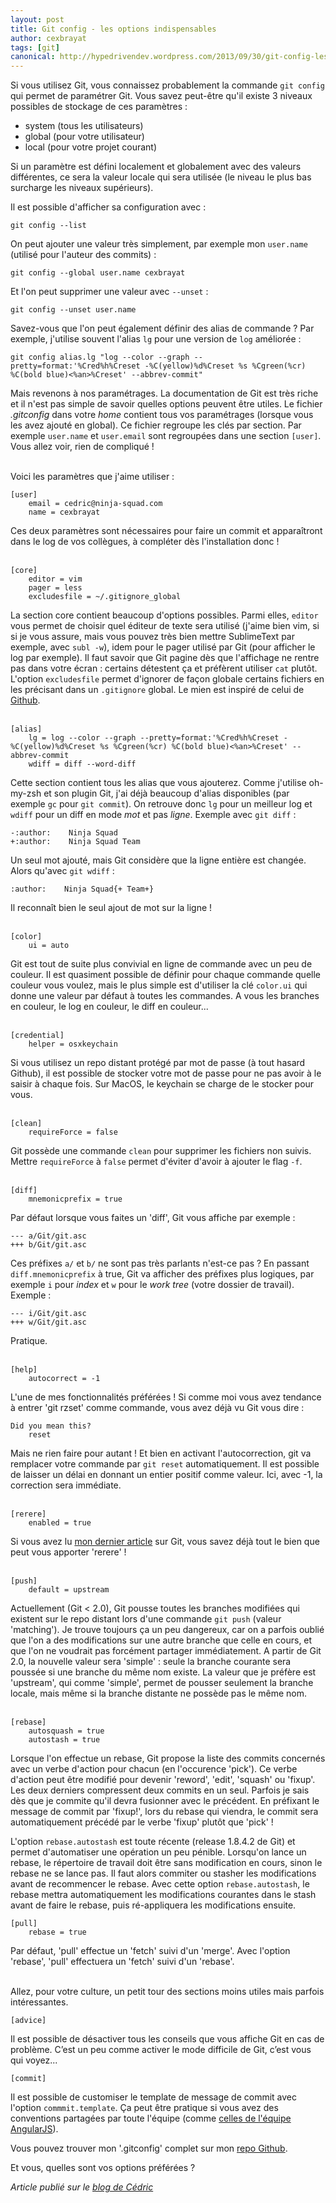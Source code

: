 ```yaml
---
layout: post
title: Git config - les options indispensables
author: cexbrayat
tags: [git]
canonical: http://hypedrivendev.wordpress.com/2013/09/30/git-config-les-options-indispensables
---
```


Si vous utilisez Git, vous connaissez probablement la commande `git config` qui permet de paramétrer Git. Vous savez peut-être qu'il existe 3 niveaux possibles de stockage de ces paramètres&nbsp;:

- system (tous les utilisateurs)
- global (pour votre utilisateur)
- local (pour votre projet courant)

Si un paramètre est défini localement et globalement avec des valeurs différentes, ce sera la valeur locale qui sera utilisée (le niveau le plus bas surcharge les niveaux supérieurs).

Il est possible d'afficher sa configuration avec&nbsp;:

    git config --list

On peut ajouter une valeur très simplement, par exemple mon `user.name` (utilisé pour l'auteur des commits)&nbsp;:

    git config --global user.name cexbrayat

Et l'on peut supprimer une valeur avec `--unset`&nbsp;:

    git config --unset user.name

Savez-vous que l'on peut également définir des alias de commande&nbsp;? Par exemple, j'utilise souvent l'alias `lg` pour une version de `log` améliorée&nbsp;:

    git config alias.lg "log --color --graph --pretty=format:'%Cred%h%Creset -%C(yellow)%d%Creset %s %Cgreen(%cr) %C(bold blue)<%an>%Creset' --abbrev-commit"

Mais revenons à nos paramétrages. La documentation de Git est très riche et il n'est pas simple de savoir quelles options peuvent être utiles. Le fichier *.gitconfig* dans votre *home* contient tous vos paramétrages (lorsque vous les avez ajouté en global). Ce fichier regroupe les clés par section. Par exemple `user.name` et `user.email` sont regroupées dans une section `[user]`. Vous allez voir, rien de compliqué&nbsp;!
<br/><br/>

Voici les paramètres que j'aime utiliser&nbsp;:

    [user]
        email = cedric@ninja-squad.com
        name = cexbrayat

Ces deux paramètres sont nécessaires pour faire un commit et apparaîtront dans le log de vos collègues, à compléter dès l'installation donc&nbsp;!
<br/><br/>

    [core]
        editor = vim
        pager = less
        excludesfile = ~/.gitignore_global

La section core contient beaucoup d'options possibles. Parmi elles, `editor` vous permet de choisir quel éditeur de texte sera utilisé (j'aime bien vim, si si je vous assure, mais vous pouvez très bien mettre SublimeText par exemple, avec `subl -w`), idem pour le pager utilisé par Git (pour afficher le log par exemple). Il faut savoir que Git pagine dès que l'affichage ne rentre pas dans votre écran&nbsp;: certains détestent ça et préfèrent utiliser `cat` plutôt.
L'option `excludesfile` permet d'ignorer de façon globale certains fichiers en les précisant dans un `.gitignore` global. Le mien est inspiré de celui de [Github](https://help.github.com/articles/ignoring-files).
<br/><br/>

    [alias]
        lg = log --color --graph --pretty=format:'%Cred%h%Creset -%C(yellow)%d%Creset %s %Cgreen(%cr) %C(bold blue)<%an>%Creset' --abbrev-commit
        wdiff = diff --word-diff

Cette section contient tous les alias que vous ajouterez. Comme j'utilise oh-my-zsh et son plugin Git, j'ai déjà beaucoup d'alias disponibles (par exemple `gc` pour `git commit`). On retrouve donc `lg` pour un meilleur log et `wdiff` pour un diff en mode *mot* et pas *ligne*. Exemple avec `git diff`&nbsp;:

    -:author:    Ninja Squad
    +:author:    Ninja Squad Team

Un seul mot ajouté, mais Git considère que la ligne entière est changée. Alors qu'avec `git wdiff`&nbsp;:

    :author:    Ninja Squad{+ Team+}

Il reconnaît bien le seul ajout de mot sur la ligne&nbsp;!
<br/><br/>

    [color]
        ui = auto

Git est tout de suite plus convivial en ligne de commande avec un peu de couleur. Il est quasiment possible de définir pour chaque commande quelle couleur vous voulez, mais le plus simple est d'utiliser la clé `color.ui` qui donne une valeur par défaut à toutes les commandes. A vous les branches en couleur, le log en couleur, le diff en couleur...
<br/><br/>

    [credential]
        helper = osxkeychain

Si vous utilisez un repo distant protégé par mot de passe (à tout hasard Github), il est possible de stocker votre mot de passe pour ne pas avoir à le saisir à chaque fois. Sur MacOS, le keychain se charge de le stocker pour vous.
<br/><br/>

    [clean]
        requireForce = false

Git possède une commande `clean` pour supprimer les fichiers non suivis. Mettre `requireForce` à `false` permet d'éviter d'avoir à ajouter le flag `-f`.
<br/><br/>

    [diff]
        mnemonicprefix = true

Par défaut lorsque vous faites un 'diff', Git vous affiche par exemple :

    --- a/Git/git.asc
    +++ b/Git/git.asc

Ces préfixes `a/` et `b/` ne sont pas très parlants n'est-ce pas&nbsp;? En passant `diff.mnemonicprefix` à true, Git va afficher des préfixes plus logiques, par exemple `i` pour *index* et `w` pour le *work tree* (votre dossier de travail). Exemple :

    --- i/Git/git.asc
    +++ w/Git/git.asc

Pratique.
<br/><br/>

    [help]
        autocorrect = -1

L'une de mes fonctionnalités préférées&nbsp;! Si comme moi vous avez tendance à entrer 'git rzset' comme commande, vous avez déjà vu Git vous dire :

    Did you mean this?
        reset

Mais ne rien faire pour autant&nbsp;! Et bien en activant l'autocorrection, git va remplacer votre commande par `git reset` automatiquement. Il est possible de laisser un délai en donnant un entier positif comme valeur. Ici, avec -1, la correction sera immédiate.
<br/><br/>

    [rerere]
        enabled = true

Si vous avez lu [mon dernier article](/2013/08/30/git-rerere-ma-commande-preferee/) sur Git, vous savez déjà tout le bien que peut vous apporter 'rerere'&nbsp;!
<br/><br/>

    [push]
        default = upstream

Actuellement (Git < 2.0), Git pousse toutes les branches modifiées qui existent sur le repo distant lors d'une commande `git push` (valeur 'matching'). Je trouve toujours ça un peu dangereux, car on a parfois oublié que l'on a des modifications sur une autre branche que celle en cours, et que l'on ne voudrait pas forcément partager immédiatement. A partir de Git 2.0, la nouvelle valeur sera 'simple' : seule la branche courante sera poussée si une branche du même nom existe. La valeur que je préfère est 'upstream', qui comme 'simple', permet de pousser seulement la branche locale, mais même si la branche distante ne possède pas le même nom.
<br/><br/>

    [rebase]
        autosquash = true
        autostash = true

Lorsque l'on effectue un rebase, Git propose la liste des commits concernés avec un verbe d'action pour chacun (en l'occurence 'pick'). Ce verbe d'action peut être modifié pour devenir 'reword', 'edit', 'squash' ou 'fixup'. Les deux derniers compressent deux commits en un seul. Parfois je sais dès que je commite qu'il devra fusionner avec le précédent. En préfixant le message de commit par 'fixup!', lors du rebase qui viendra, le commit sera automatiquement précédé par le verbe 'fixup' plutôt que 'pick'&nbsp;!

L'option `rebase.autostash` est toute récente (release 1.8.4.2 de Git) et permet d'automatiser une opération un peu pénible. Lorsqu'on lance un rebase, le répertoire de travail doit être sans modification en cours, sinon le rebase ne se lance pas. Il faut alors commiter ou stasher les modifications avant de recommencer le rebase. Avec cette option `rebase.autostash`, le rebase mettra automatiquement les modifications courantes dans le stash avant de faire le rebase, puis ré-appliquera les modifications ensuite.

    [pull]
        rebase = true

Par défaut, 'pull' effectue un 'fetch' suivi d'un 'merge'. Avec l'option 'rebase', 'pull' effectuera un 'fetch' suivi d'un 'rebase'.
<br/><br/>

Allez, pour votre culture, un petit tour des sections moins utiles mais parfois intéressantes.

    [advice]

Il est possible de désactiver tous les conseils que vous affiche Git en cas de problème. C’est un peu comme activer le mode difficile de Git, c’est vous qui voyez...

    [commit]

Il est possible de customiser le template de message de commit avec l'option `commmit.template`. Ça peut être pratique si vous avez des conventions partagées par toute l'équipe (comme [celles de l'équipe AngularJS](http://docs.angularjs.org/misc/contribute)).

Vous pouvez trouver mon '.gitconfig' complet sur mon [repo Github](https://github.com/cexbrayat/dotfiles/blob/master/git/.gitconfig).

Et vous, quelles sont vos options préférées&nbsp;?

_Article publié sur le [blog de Cédric](http://hypedrivendev.wordpress.com/2013/09/30/git-config-les-options-indispensables "Article original sur le blog de Cédric Exbrayat")_
